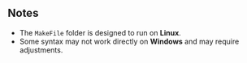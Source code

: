 ## Notes
- The `MakeFile` folder is designed to run on **Linux**.  
- Some syntax may not work directly on **Windows** and may require adjustments.
